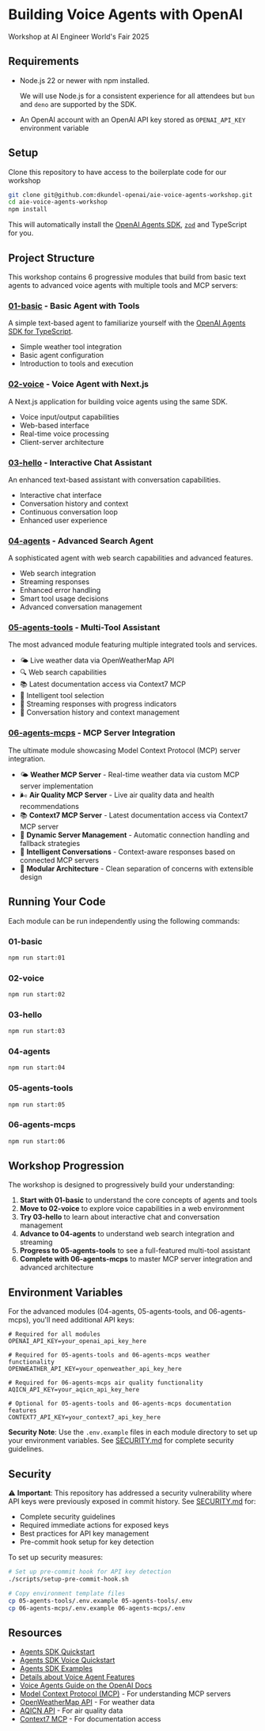 # Building Voice Agents with OpenAI

Workshop at AI Engineer World's Fair 2025

## Requirements

- Node.js 22 or newer with npm installed.

  We will use Node.js for a consistent experience for all attendees but `bun` and `deno` are supported by the SDK.

- An OpenAI account with an OpenAI API key stored as `OPENAI_API_KEY` environment variable

## Setup

Clone this repository to have access to the boilerplate code for our workshop

```bash
git clone git@github.com:dkundel-openai/aie-voice-agents-workshop.git
cd aie-voice-agents-workshop
npm install
```

This will automatically install the [OpenAI Agents SDK](https://openai.github.io/openai-agents-js), [`zod`](https://zod.dev) and TypeScript for you.

## Project Structure

This workshop contains 6 progressive modules that build from basic text agents to advanced voice agents with multiple tools and MCP servers:

### [01-basic](01-basic/) - Basic Agent with Tools
A simple text-based agent to familiarize yourself with the [OpenAI Agents SDK for TypeScript](https://openai.github.io/openai-agents-js/).
- Simple weather tool integration
- Basic agent configuration
- Introduction to tools and execution

### [02-voice](02-voice/) - Voice Agent with Next.js
A Next.js application for building voice agents using the same SDK.
- Voice input/output capabilities
- Web-based interface
- Real-time voice processing
- Client-server architecture

### [03-hello](03-hello/) - Interactive Chat Assistant
An enhanced text-based assistant with conversation capabilities.
- Interactive chat interface
- Conversation history and context
- Continuous conversation loop
- Enhanced user experience

### [04-agents](04-agents/) - Advanced Search Agent
A sophisticated agent with web search capabilities and advanced features.
- Web search integration
- Streaming responses
- Enhanced error handling
- Smart tool usage decisions
- Advanced conversation management

### [05-agents-tools](05-agents-tools/) - Multi-Tool Assistant
The most advanced module featuring multiple integrated tools and services.
- 🌤️ Live weather data via OpenWeatherMap API
- 🔍 Web search capabilities
- 📚 Latest documentation access via Context7 MCP
- 💬 Intelligent tool selection
- 🔄 Streaming responses with progress indicators
- 📝 Conversation history and context management

### [06-agents-mcps](06-agents-mcps/) - MCP Server Integration
The ultimate module showcasing Model Context Protocol (MCP) server integration.
- 🌤️ **Weather MCP Server** - Real-time weather data via custom MCP server implementation
- 🌬️ **Air Quality MCP Server** - Live air quality data and health recommendations
- 📚 **Context7 MCP Server** - Latest documentation access via Context7 MCP server
- 🔄 **Dynamic Server Management** - Automatic connection handling and fallback strategies
- 💬 **Intelligent Conversations** - Context-aware responses based on connected MCP servers
- 🔧 **Modular Architecture** - Clean separation of concerns with extensible design

## Running Your Code

Each module can be run independently using the following commands:

### 01-basic
```bash
npm run start:01
```

### 02-voice
```bash
npm run start:02
```

### 03-hello
```bash
npm run start:03
```

### 04-agents
```bash
npm run start:04
```

### 05-agents-tools
```bash
npm run start:05
```

### 06-agents-mcps
```bash
npm run start:06
```

## Workshop Progression

The workshop is designed to progressively build your understanding:

1. **Start with 01-basic** to understand the core concepts of agents and tools
2. **Move to 02-voice** to explore voice capabilities in a web environment
3. **Try 03-hello** to learn about interactive chat and conversation management
4. **Advance to 04-agents** to understand web search integration and streaming
5. **Progress to 05-agents-tools** to see a full-featured multi-tool assistant
6. **Complete with 06-agents-mcps** to master MCP server integration and advanced architecture

## Environment Variables

For the advanced modules (04-agents, 05-agents-tools, and 06-agents-mcps), you'll need additional API keys:

```env
# Required for all modules
OPENAI_API_KEY=your_openai_api_key_here

# Required for 05-agents-tools and 06-agents-mcps weather functionality
OPENWEATHER_API_KEY=your_openweather_api_key_here

# Required for 06-agents-mcps air quality functionality
AQICN_API_KEY=your_aqicn_api_key_here

# Optional for 05-agents-tools and 06-agents-mcps documentation features
CONTEXT7_API_KEY=your_context7_api_key_here
```

**Security Note**: Use the `.env.example` files in each module directory to set up your environment variables. See [SECURITY.md](SECURITY.md) for complete security guidelines.

## Security

⚠️ **Important**: This repository has addressed a security vulnerability where API keys were previously exposed in commit history. See [SECURITY.md](SECURITY.md) for:

- Complete security guidelines
- Required immediate actions for exposed keys
- Best practices for API key management
- Pre-commit hook setup for key detection

To set up security measures:

```bash
# Set up pre-commit hook for API key detection
./scripts/setup-pre-commit-hook.sh

# Copy environment template files
cp 05-agents-tools/.env.example 05-agents-tools/.env
cp 06-agents-mcps/.env.example 06-agents-mcps/.env
```

## Resources

- [Agents SDK Quickstart](https://openai.github.io/openai-agents-js/guides/quickstart)
- [Agents SDK Voice Quickstart](https://openai.github.io/openai-agents-js/guides/voice-agents/quickstart/)
- [Agents SDK Examples](https://github.com/openai/openai-agents-js-internal/tree/main/examples)
- [Details about Voice Agent Features](https://openai.github.io/openai-agents-js/guides/voice-agents/build/)
- [Voice Agents Guide on the OpenAI Docs](https://platform.openai.com/docs/guides/voice-agents)
- [Model Context Protocol (MCP)](https://modelcontextprotocol.io/docs) - For understanding MCP servers
- [OpenWeatherMap API](https://openweathermap.org/api) - For weather data
- [AQICN API](https://aqicn.org/api/) - For air quality data
- [Context7 MCP](https://context7.com) - For documentation access
